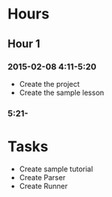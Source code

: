 # Hours

## Hour 1

### 2015-02-08 4:11-5:20

- Create the project
- Create the sample lesson

### 5:21-

# Tasks

- Create sample tutorial
- Create Parser
- Create Runner

